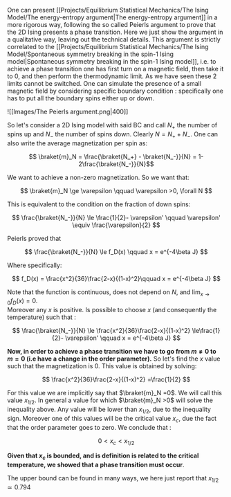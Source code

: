One can present [[Projects/Equilibrium Statistical Mechanics/The Ising Model/The energy-entropy argument|The energy-entropy argument]] in a more rigorous way, following the so called Peierls argument to prove that the 2D Ising presents a phase transition. Here we just show the argument in a qualitative way, leaving out the technical details.
This argument is strictly correlated to the [[Projects/Equilibrium Statistical Mechanics/The Ising Model/Spontaneous symmetry breaking in the spin-1 Ising model|Spontaneous symmetry breaking in the spin-1 Ising model]], i.e. to achieve a phase transition one has first turn on a magnetic field, then take it to 0, and then perform the thermodynamic limit.
As we have seen these 2 limits cannot be switched. One can simulate the presence of a small magnetic field by considering specific boundary condition : specifically one has to put all the boundary spins either up or down.

![[Images/The Peierls argument.png|400]]

So let's consider a 2D Ising model with said BC and call $N_+$ the number of spins up and $N_-$ the number of spins down.
Clearly $N = N_+ + N_-$.
One can also write the average magnetization per spin as:

$$ \braket{m}_N  = \frac{\braket{N_+} - \braket{N_-}}{N} = 1- 2\frac{\braket{N_-}}{N}$$

We want to achieve a non-zero magnetization. So we want that:

$$ \braket{m}_N \ge \varepsilon \qquad \varepsilon >0, \forall N $$

This is equivalent to the condition on the fraction of down spins:

$$ \frac{\braket{N_-}}{N} \le \frac{1}{2}- \varepsilon' \qquad \varepsilon' \equiv \frac{\varepsilon}{2} $$

Peierls proved that

$$ \frac{\braket{N_-}}{N} \le f_D(x) \qquad x = e^{-4\beta J} $$

Where specifically:

$$ f_D(x) = \frac{x^2}{36}\frac{2-x}{(1-x)^2}\qquad x = e^{-4\beta J}  $$

Note that the function is continuous, does not depend on $N$, and $\lim_{x \to 0}f_D(x) = 0$.  
Moreover any $x$ is positive.
Is possible to choose $x$ (and consequently the temperature) such that :

$$ \frac{\braket{N_-}}{N} \le \frac{x^2}{36}\frac{2-x}{(1-x)^2} \le\frac{1}{2}- \varepsilon' \qquad x = e^{-4\beta J} $$
 

**Now, in order to achieve a phase transition we have to go from $m \neq 0$ to $m = 0$ (i.e have a change in the order parameter).**
So let's find the $x$ value such that the magnetization is 0.
This value is obtained by solving:

$$ \frac{x^2}{36}\frac{2-x}{(1-x)^2} =\frac{1}{2} $$

For this value we are implicitly say that $\braket{m}_N =0$. We will call this value $x_{1/2}$.
In general a value for which $\braket{m}_N >0$ will solve the inequality above. Any value will be lower than $x_{1/2}$, due to the inequality sign. Moreover one of this values will be the critical value $x_c$, due the fact that the order parameter goes to zero.
We conclude that :

$$ 0<x_c<x_{1/2} $$

**Given that $x_c$ is bounded, and is definition is related to the critical temperature, we showed that a phase transition must occur**.

The upper bound can be found in many ways, we here just report that $x_{1/2} \simeq 0.794$


